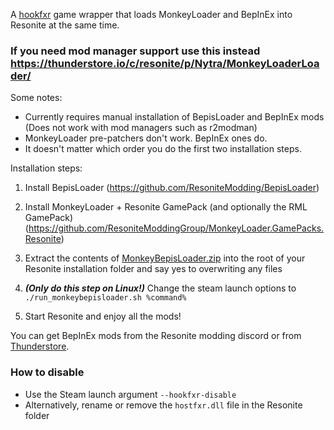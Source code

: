 A [hookfxr](https://github.com/MonkeyModdingTroop/hookfxr) game wrapper that loads MonkeyLoader and BepInEx into Resonite at the same time.

### If you need mod manager support use this instead https://thunderstore.io/c/resonite/p/Nytra/MonkeyLoaderLoader/

Some notes: 

- Currently requires manual installation of BepisLoader and BepInEx mods (Does not work with mod managers such as r2modman)
- MonkeyLoader pre-patchers don't work. BepInEx ones do.
- It doesn't matter which order you do the first two installation steps.

Installation steps:

1. Install BepisLoader (https://github.com/ResoniteModding/BepisLoader)

2. Install MonkeyLoader + Resonite GamePack (and optionally the RML GamePack) (https://github.com/ResoniteModdingGroup/MonkeyLoader.GamePacks.Resonite)

3. Extract the contents of [MonkeyBepisLoader.zip](https://github.com/ResoniteModdingGroup/MonkeyBepisLoader/releases/latest/download/MonkeyBepisLoader.zip) into the root of your Resonite installation folder and say yes to overwriting any files

4. ***(Only do this step on Linux!)*** Change the steam launch options to `./run_monkeybepisloader.sh %command%`

5. Start Resonite and enjoy all the mods!

You can get BepInEx mods from the Resonite modding discord or from [Thunderstore](https://thunderstore.io/c/resonite/?section=mods).

### How to disable

- Use the Steam launch argument `--hookfxr-disable`
- Alternatively, rename or remove the `hostfxr.dll` file in the Resonite folder
